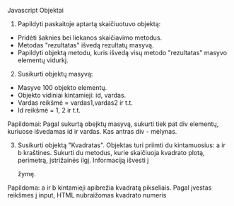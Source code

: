  Javascript Objektai

1. Papildyti paskaitoje aptartą skaičiuotuvo objektą: 
* Pridėti šaknies bei liekanos skaičiavimo metodus. 
* Metodas "rezultatas" išvedą rezultatų masyvą. 
* Papildyti objektą metodu, kuris išvedą visų metodo "rezultatas" masyvo elementų vidurkį.

2. Susikurti objektų masyvą: 
* Masyve 100 objekto elementų. 
* Objekto vidiniai kintamieji: id, vardas. 
* Vardas reikšmė = vardas1,vardas2 ir t.t.   
* Id reikšmė = 1, 2 ir t.t.

Papildomai: Pagal sukurtą obejktų masyvą, sukurti tiek pat div elementų, kuriuose išvedamas id ir vardas. Kas antras div - mėlynas.

3. Susikurti objektą "Kvadratas". Objektas turi priimti du kintamuosius: a ir b kraštines. Sukurti du metodus, kurie skaičiuoja kvadrato plotą, perimetrą, įstrižainės ilgį. Informaciją išvesti į <p> žymę.

Papildoma: a ir b kintamieji apibrežia kvadratą pikseliais. Pagal įvestas reikšmes į input, HTML nubraižomas kvadrato numeris